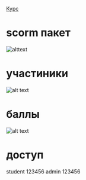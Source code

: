 [Курс](https://course456.moodlecloud.com/login/index.php)

# scorm пакет
![alttext](https://i.gyazo.com/82c2fb523074e8f24e199ac7172d498e.png)


# участиники
![alt text](https://gyazo.com/8a3b03830e9847caf7d3192ed1510bcf.png)

# баллы
![alt text](https://gyazo.com/b86ad2e75bce723d6d396a9664cbfad7.png)

# доступ
student 123456
admin 123456

